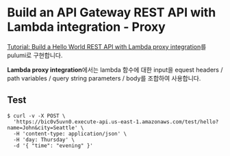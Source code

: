 # Build an API Gateway REST API with Lambda integration - Proxy

[Tutorial: Build a Hello World REST API with Lambda proxy integration](https://docs.aws.amazon.com/ko_kr/apigateway/latest/developerguide/api-gateway-create-api-as-simple-proxy-for-lambda.html)를 pulumi로 구현합니다.

**Lambda proxy integration**에서는 lambda 함수에 대한 input을 equest headers / path variables / query string parameters / body를 조합하여 사용합니다.


## Test
```console
$ curl -v -X POST \
  'https://bic0v5uvn0.execute-api.us-east-1.amazonaws.com/test/hello?name=John&city=Seattle' \
  -H 'content-type: application/json' \
  -H 'day: Thursday' \
  -d '{ "time": "evening" }'
```